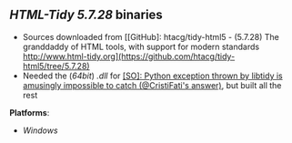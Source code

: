 *HTML-Tidy 5.7.28* binaries
---------------------------

- Sources downloaded from [[GitHub]: htacg/tidy-html5 - (5.7.28) The granddaddy of HTML tools, with support for modern standards http://www.html-tidy.org](https://github.com/htacg/tidy-html5/tree/5.7.28)
- Needed the (*64bit*) *.dll* for [[SO]: Python exception thrown by libtidy is amusingly impossible to catch (@CristiFati's answer)](https://stackoverflow.com/questions/59054833/python-exception-thrown-by-libtidy-is-amusingly-impossible-to-catch/59071499#59071499), but built all the rest

**Platforms**:
- *Windows*

